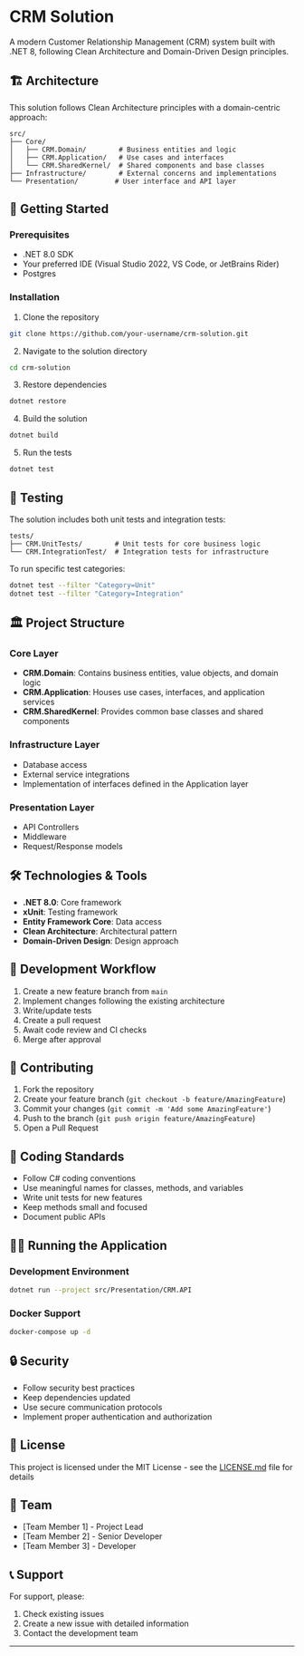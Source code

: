 # CRM Solution

A modern Customer Relationship Management (CRM) system built with .NET 8, following Clean Architecture and Domain-Driven Design principles.

## 🏗️ Architecture

This solution follows Clean Architecture principles with a domain-centric approach:

```plaintext
src/
├── Core/
│   ├── CRM.Domain/        # Business entities and logic
│   ├── CRM.Application/   # Use cases and interfaces
│   └── CRM.SharedKernel/  # Shared components and base classes
├── Infrastructure/        # External concerns and implementations
└── Presentation/         # User interface and API layer
```

## 🚀 Getting Started

### Prerequisites

- .NET 8.0 SDK
- Your preferred IDE (Visual Studio 2022, VS Code, or JetBrains Rider)
- Postgres

### Installation

1. Clone the repository
```bash
git clone https://github.com/your-username/crm-solution.git
```

2. Navigate to the solution directory
```bash
cd crm-solution
```

3. Restore dependencies
```bash
dotnet restore
```

4. Build the solution
```bash
dotnet build
```

5. Run the tests
```bash
dotnet test
```

## 🧪 Testing

The solution includes both unit tests and integration tests:

```plaintext
tests/
├── CRM.UnitTests/        # Unit tests for core business logic
└── CRM.IntegrationTest/  # Integration tests for infrastructure
```

To run specific test categories:
```bash
dotnet test --filter "Category=Unit"
dotnet test --filter "Category=Integration"
```

## 🏛️ Project Structure

### Core Layer

- **CRM.Domain**: Contains business entities, value objects, and domain logic
- **CRM.Application**: Houses use cases, interfaces, and application services
- **CRM.SharedKernel**: Provides common base classes and shared components

### Infrastructure Layer

- Database access
- External service integrations
- Implementation of interfaces defined in the Application layer

### Presentation Layer

- API Controllers
- Middleware
- Request/Response models

## 🛠️ Technologies & Tools

- **.NET 8.0**: Core framework
- **xUnit**: Testing framework
- **Entity Framework Core**: Data access
- **Clean Architecture**: Architectural pattern
- **Domain-Driven Design**: Design approach

## 🔄 Development Workflow

1. Create a new feature branch from `main`
2. Implement changes following the existing architecture
3. Write/update tests
4. Create a pull request
5. Await code review and CI checks
6. Merge after approval

## 🤝 Contributing

1. Fork the repository
2. Create your feature branch (`git checkout -b feature/AmazingFeature`)
3. Commit your changes (`git commit -m 'Add some AmazingFeature'`)
4. Push to the branch (`git push origin feature/AmazingFeature`)
5. Open a Pull Request

## 📝 Coding Standards

- Follow C# coding conventions
- Use meaningful names for classes, methods, and variables
- Write unit tests for new features
- Keep methods small and focused
- Document public APIs

## 🏃‍♂️ Running the Application

### Development Environment
```bash
dotnet run --project src/Presentation/CRM.API
```

### Docker Support
```bash
docker-compose up -d
```

## 🔒 Security

- Follow security best practices
- Keep dependencies updated
- Use secure communication protocols
- Implement proper authentication and authorization

## 📄 License

This project is licensed under the MIT License - see the [LICENSE.md](LICENSE.md) file for details

## 👥 Team

- [Team Member 1] - Project Lead
- [Team Member 2] - Senior Developer
- [Team Member 3] - Developer

## 📞 Support

For support, please:
1. Check existing issues
2. Create a new issue with detailed information
3. Contact the development team

---